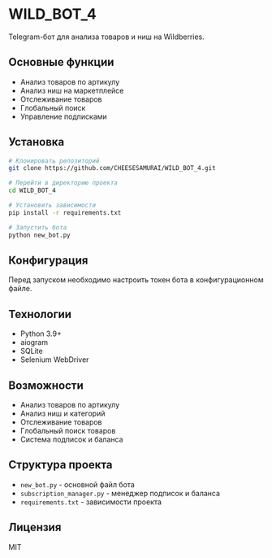 # WILD_BOT_4

Telegram-бот для анализа товаров и ниш на Wildberries.

## Основные функции

- Анализ товаров по артикулу
- Анализ ниш на маркетплейсе
- Отслеживание товаров
- Глобальный поиск
- Управление подписками

## Установка

```bash
# Клонировать репозиторий
git clone https://github.com/CHEESESAMURAI/WILD_BOT_4.git

# Перейти в директорию проекта
cd WILD_BOT_4

# Установить зависимости
pip install -r requirements.txt

# Запустить бота
python new_bot.py
```

## Конфигурация

Перед запуском необходимо настроить токен бота в конфигурационном файле.

## Технологии
- Python 3.9+
- aiogram
- SQLite
- Selenium WebDriver

## Возможности

- Анализ товаров по артикулу
- Анализ ниш и категорий
- Отслеживание товаров
- Глобальный поиск товаров
- Система подписок и баланса

## Структура проекта

- `new_bot.py` - основной файл бота
- `subscription_manager.py` - менеджер подписок и баланса
- `requirements.txt` - зависимости проекта

## Лицензия

MIT
